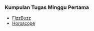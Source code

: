 ### Kumpulan Tugas Minggu Pertama
- [FizzBuzz](/bootcamps/progateid/intermediate-js/week-1/dom/fizzbuzz/)
- [Horoscope](/bootcamps/progateid/intermediate-js/week-1/dom/horoscope/)
